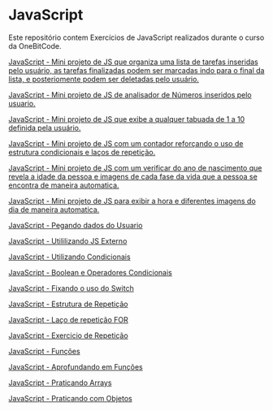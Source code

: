 # JavaScript
 Este repositório contem Exercícios de JavaScript realizados durante o curso da OneBitCode.

 <a href = "https://vitormelo0511.github.io/JavaScript/MiniProjeto_06/index.html"> JavaScript - Mini projeto de JS que organiza uma lista de tarefas inseridas pelo usuário, as tarefas finalizadas podem ser marcadas indo para o final da lista, e posteriomente podem ser deletadas pelo usuário.</a>

 <a href = "https://vitormelo0511.github.io/JavaScript/MiniProjeto_05/index.html"> JavaScript - Mini projeto de JS de analisador de Números inseridos pelo usuario.</a>

 <a href = "https://vitormelo0511.github.io/JavaScript/MiniProjeto_04/index.html"> JavaScript - Mini projeto de JS que exibe a qualquer tabuada de 1 a 10 definida pela usuário.</a>

<a href = "https://vitormelo0511.github.io/JavaScript/MiniProjeto_03/index.html"> JavaScript - Mini projeto de JS com um contador reforçando o uso de estrutura condicionais e laços de repetição.</a>

<a href = "https://vitormelo0511.github.io/JavaScript/MiniProjeto_02/index.html"> JavaScript - Mini projeto de JS com um verificar do ano de nascimento que revela a idade da pessoa e imagens de cada fase da vida que a pessoa se encontra de maneira automatica.</a>

 <a href = "https://vitormelo0511.github.io/JavaScript/MiniProjeto_01/projeto1JS.html"> JavaScript - Mini projeto de JS para exibir a hora e diferentes imagens do dia de maneira automatica.</a>

<a href = "https://vitormelo0511.github.io/JavaScript/ex01.html"> JavaScript - Pegando dados do Usuario</a>

<a href = "https://vitormelo0511.github.io/JavaScript/ex02.html"> JavaScript - Utililizando JS Externo</a>

<a href = "https://vitormelo0511.github.io/JavaScript/ex03.html"> JavaScript - Utilizando Condicionais</a>

<a href = "https://vitormelo0511.github.io/JavaScript/ex04.html"> JavaScript - Boolean e Operadores Condicionais</a>

<a href = "https://vitormelo0511.github.io/JavaScript/ex05.html"> JavaScript - Fixando o uso do Switch</a>

<a href = "https://vitormelo0511.github.io/JavaScript/ex06.html"> JavaScript - Estrutura de Repetição</a>

<a href = "https://vitormelo0511.github.io/JavaScript/ex07.html"> JavaScript - Laço de repetição FOR</a>

<a href = "https://vitormelo0511.github.io/JavaScript/ex08.html"> JavaScript - Exercicio de Repetição</a>

<a href = "https://vitormelo0511.github.io/JavaScript/ex09.html"> JavaScript - Funções</a>

<a href = "https://vitormelo0511.github.io/JavaScript/ex10.html"> JavaScript - Aprofundando em Funções</a>

<a href = "https://vitormelo0511.github.io/JavaScript/ex11.html"> JavaScript - Praticando Arrays</a>

<a href = "https://vitormelo0511.github.io/JavaScript/ex12.html"> JavaScript - Praticando com Objetos</a>


